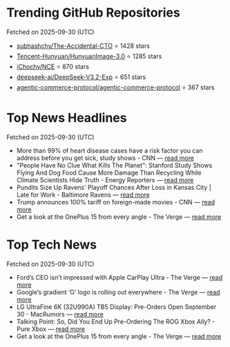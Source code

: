# Trending GitHub Repositories
Fetched on 2025-09-30 (UTC)

- [subhashchy/The-Accidental-CTO](https://github.com/subhashchy/The-Accidental-CTO) ⭐ 1428 stars
- [Tencent-Hunyuan/HunyuanImage-3.0](https://github.com/Tencent-Hunyuan/HunyuanImage-3.0) ⭐ 1285 stars
- [iChochy/NCE](https://github.com/iChochy/NCE) ⭐ 870 stars
- [deepseek-ai/DeepSeek-V3.2-Exp](https://github.com/deepseek-ai/DeepSeek-V3.2-Exp) ⭐ 651 stars
- [agentic-commerce-protocol/agentic-commerce-protocol](https://github.com/agentic-commerce-protocol/agentic-commerce-protocol) ⭐ 367 stars

# Top News Headlines
Fetched on 2025-09-30 (UTC)
- More than 99% of heart disease cases have a risk factor you can address before you get sick, study shows - CNN — [read more](https://www.cnn.com/2025/09/29/health/heart-disease-risk-factors-wellness)
- "People Have No Clue What Kills The Planet": Stanford Study Shows Flying And Dog Food Cause More Damage Than Recycling While Climate Scientists Hide Truth - Energy Reporters — [read more](https://www.energy-reporters.com/environment/people-have-no-clue-what-kills-the-planet-stanford-study-shows-flying-and-dog-food-cause-more-damage-than-recycling-while-climate-scientists-hide-truth/)
- Pundits Size Up Ravens' Playoff Chances After Loss in Kansas City | Late for Work - Baltimore Ravens — [read more](https://www.baltimoreravens.com/news/ravens-chiefs-week-4-loss-reaction-lamar-jackson-injury-kyle-hamilton-leadership)
- Trump announces 100% tariff on foreign-made movies - CNN — [read more](https://www.cnn.com/2025/09/29/economy/trump-movie-tariff)
- Get a look at the OnePlus 15 from every angle - The Verge — [read more](https://www.theverge.com/news/787104/oneplus-15-sand-storm-design-photos-colors-ceramic-fiberglass)

# Top Tech News
Fetched on 2025-09-30 (UTC)
- Ford’s CEO isn’t impressed with Apple CarPlay Ultra - The Verge — [read more](https://www.theverge.com/transportation/786376/ford-jim-farley-apple-carplay-ultra-decoder)
- Google’s gradient ‘G’ logo is rolling out everywhere - The Verge — [read more](https://www.theverge.com/news/787176/google-new-logo-gradient-launch)
- LG UltraFine 6K (32U990A) TB5 Display: Pre-Orders Open September 30 - MacRumors — [read more](https://www.macrumors.com/2025/09/29/lg-ultrafine-6k-32u990a-preorders-sept-30/)
- Talking Point: So, Did You End Up Pre-Ordering The ROG Xbox Ally? - Pure Xbox — [read more](https://www.purexbox.com/features/talking-point-so-did-you-end-up-pre-ordering-the-rog-xbox-ally)
- Get a look at the OnePlus 15 from every angle - The Verge — [read more](https://www.theverge.com/news/787104/oneplus-15-sand-storm-design-photos-colors-ceramic-fiberglass)
